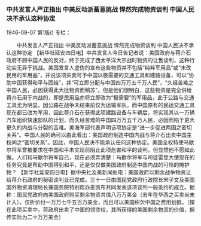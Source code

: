 ### 中共发言人严正指出  中美反动派蓄意挑战  悍然完成物资谈判  中国人民决不承认这种协定

1946-09-07
第1版()
专栏：

　　中共发言人严正指出
    中美反动派蓄意挑战
    悍然完成物资谈判 
    中国人民决不承认这种协定
    【新华社延安四日电】中共发言人今日告记者说：美国政府与蒋介石政府不顾中国人民的反对，终于完成了西太平洋大宗战时物资的让售谈判，这种行动实无异于挑战。美国发言人虚伪的宣布这些物资并不包括“纯粹军用品”或“未改民用的军用品”，并说该项买卖可予中国以极需要的交通工具和建路设备，可以“协助中国获得和平与团结”，并“可立即分配与中国四万万五千万人民”，“久经苦难之中国人民，必因获得此大批物资而稍苏”。但是他们很明白，这些物资是完全供给蒋介石用于内战的，即是民用品亦将立即改为“极需要”的军用品，此于公路与交通工具尤为明显。因公路在战争未结束前仅为运输军队，而中国原有的民运交通工具现在都已改为军用，因此蒋介石在获得此项建路设备与车辆后，将实现其以一万辆汽车组织快速部队的计划，而久经苦难的中国四万万五千万人民，必因而陷于更大更久的内战与分裂的苦难。美海军部代表声明该项协定是“进一步促进两国之密切关系”。中国人民的确可以由此看出：美国政府制造中国内战与蒋介石出卖中国主权间之“密切关系”。因此，中国人民决不能承认任何这种协定。美国全权特使马歇尔将军曾被要求在中国和平未实现前阻止此项危害和平的谈判，但显然他不愿如此做。人们和马歇尔将军自己，现在必须弄清楚：马歇尔将军与司徒雷登大使现在的任务究竟是帮助中国得到和平，还是仅仅做美国政府制造中国内战的可怜的掩护物？
    【新华社延安四日电】据中央社及美新闻处电：美国政府以剩余战争物资让给蒋介石政府的秘密谈判业已完成。三十一日由国民党政府行政院长宋子文及美国国外物资清理局长兼国务院特别帮办麦凯布共同发表该项谈判一般条约的成立。据称：国民党政府向美国政府购买剩余物资共值八万万美金（去年在华西之买卖尚未计入），仅折价付一万万七千五百万美金，而且可以美国积欠中国之费用划抵。（按在此项买卖中，蒋政府出卖了中国的领空权，其所获得的美国剩余物资的价值，据传实际为二十万万美金）
